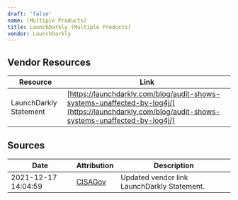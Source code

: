 ```yaml
---
draft: 'false'
name: (Multiple Products)
title: LaunchDarkly (Multiple Products)
vendor: LaunchDarkly
---
```


## Vendor Resources
| Resource | Link |
| --- | --- |
| LaunchDarkly Statement | [https://launchdarkly.com/blog/audit-shows-systems-unaffected-by-log4j/](https://launchdarkly.com/blog/audit-shows-systems-unaffected-by-log4j/) |



## Sources
| Date | Attribution | Description |
| --- | --- | --- |
| 2021-12-17 14:04:59 | [CISAGov](https://raw.githubusercontent.com/cisagov/log4j-affected-db/develop/README.md) | Updated vendor link LaunchDarkly Statement.  |
